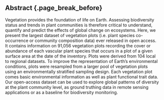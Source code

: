 ## Abstract {.page_break_before}


Vegetation provides the foundation of life on Earth.
Assessing biodiversity status and trends in plant communities is therefore critical to understand, quantify and predict the effects of global change on ecosystems.
Here, we present the largest dataset of vegetation plots (i.e. plant species co-occurrence or community composition data) ever released in open access.
It contains information on 91,056 vegetation plots recording the cover or abundance of each vascular plant species that occurs in a plot of a given surface area at the date of the inventory.
Plots were derived from 104 local to regional datasets. To improve the representation of Earth’s environmental conditions, plots were resampled from a larger pool of vegetation plots using an environmentally stratified sampling design.
Each vegetation plot comes basic environmental information as well as plant functional trait data.
Our open-access dataset can be used to explore global patterns of diversity at the plant community level, as ground truthing data in remote sensing applications or as a baseline for biodiversity monitoring. 

